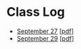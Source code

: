 # Class Log

* [September 27](./sep27.html) [[pdf](./sep27.pdf)]
* [September 29](./sep29.html) [[pdf](./sep29.pdf)]
